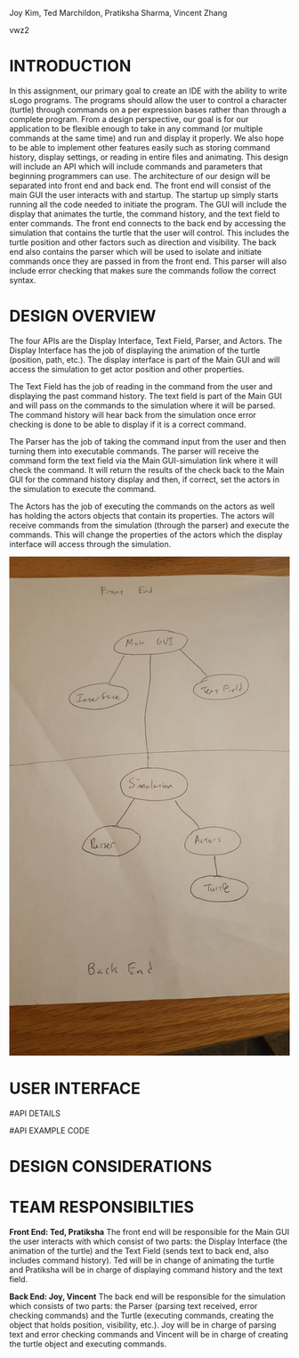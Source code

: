 Joy Kim, Ted Marchildon, Pratiksha Sharma, Vincent Zhang

vwz2

# INTRODUCTION
In this assignment, our primary goal to create an IDE with the ability to write sLogo programs. The programs should allow the user to control a character (turtle) through commands on a per expression bases rather than through a complete program. From a design perspective, our goal is for our application to be flexible enough to take in any command (or multiple commands at the same time) and run and display it properly. We also hope to be able to implement other features easily such as storing command history, display settings, or reading in entire files and animating. This design will include an API which will include commands and parameters that beginning programmers can use. The architecture of our design will be separated into front end and back end. The front end will consist of the main GUI the user interacts with and startup. The startup up simply starts running all the code needed to initiate the program. The GUI will include the display that animates the turtle, the command history, and the text field to enter commands. The front end connects to the back end by accessing the simulation that contains the turtle that the user will control. This includes the turtle position and other factors such as direction and visibility. The back end also contains the parser which will be used to isolate and initiate commands once they are passed in from the front end. This parser will also include error checking that makes sure the commands follow the correct syntax.

# DESIGN OVERVIEW
The four APIs are the Display Interface, Text Field, Parser, and Actors. 
The Display Interface has the job of displaying the animation of the turtle (position, path, etc.).
The display interface is part of the Main GUI and will access the simulation to get actor position and other properties.

The Text Field has the job of reading in the command from the user and displaying the past command history.
The text field is part of the Main GUI and will pass on the commands to the simulation where it will be parsed. The command history will hear back from the simulation once error checking is done to be able to display if it is a correct command.

The Parser has the job of taking the command input from the user and then turning them into executable commands. 
The parser will receive the command form the text field via the Main GUI-simulation link where it will check the command. It will return the results of the check back to the Main GUI for the command history display and then, if correct, set the actors in the simulation to execute the command. 

The Actors has the job of executing the commands on the actors as well has holding the actors objects that contain its properties.
The actors will receive commands from the simulation (through the parser) and execute the commands. This will change the properties of the actors which the display interface will access through the simulation.

![Image](images/design_overview.jpg)


# USER INTERFACE
	
#API DETAILS

#API EXAMPLE CODE


# DESIGN CONSIDERATIONS

# TEAM RESPONSIBILTIES
**Front End: Ted, Pratiksha**
The front end will be responsible for the Main GUI the user interacts with which consist of two parts: the Display Interface (the animation of the turtle) and the Text Field (sends text to back end, also includes command history).
Ted will be in change of animating the turtle and Pratiksha will be in charge of displaying command history and the text field.

**Back End: Joy, Vincent**
The back end will be responsible for the simulation which consists of two parts: the Parser (parsing text received, error checking commands) and the Turtle (executing commands, creating the object that holds position, visibility, etc.).
Joy will be in charge of parsing text and error checking commands and Vincent will be in charge of creating the turtle object and executing commands.